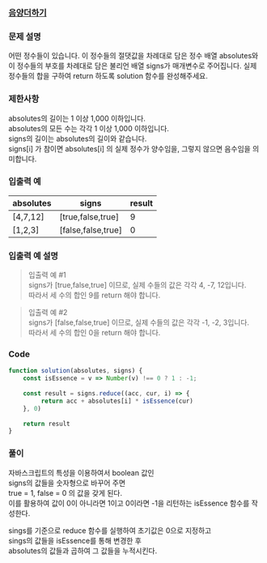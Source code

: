 
### [음양더하기](https://school.programmers.co.kr/learn/courses/30/lessons/76501)

### 문제 설명
어떤 정수들이 있습니다. 이 정수들의 절댓값을 차례대로 담은 정수 배열 absolutes와 이 정수들의 부호를 차례대로 담은 불리언 배열 signs가 매개변수로 주어집니다. 
실제 정수들의 합을 구하여 return 하도록 solution 함수를 완성해주세요.

### 제한사항
absolutes의 길이는 1 이상 1,000 이하입니다. </br>
absolutes의 모든 수는 각각 1 이상 1,000 이하입니다. </br>
signs의 길이는 absolutes의 길이와 같습니다. </br>
signs[i] 가 참이면 absolutes[i] 의 실제 정수가 양수임을, 그렇지 않으면 음수임을 의미합니다.

### 입출력 예

| absolutes | signs               | result |
|-----------|---------------------|--------|
| [4,7,12]  | [true,false,true]   | 9      |
| [1,2,3]   | [false,false,true]	 | 0      |


### 입출력 예 설명
> 입출력 예 #1 <br/>
signs가 [true,false,true] 이므로, 실제 수들의 값은 각각 4, -7, 12입니다.<br/>
따라서 세 수의 합인 9를 return 해야 합니다.

>입출력 예 #2 <br/>
signs가 [false,false,true] 이므로, 실제 수들의 값은 각각 -1, -2, 3입니다.<br/>
> 따라서 세 수의 합인 0을 return 해야 합니다.



### Code
``` javascript
function solution(absolutes, signs) {
    const isEssence = v => Number(v) !== 0 ? 1 : -1;
    
    const result = signs.reduce((acc, cur, i) => {
         return acc + absolutes[i] * isEssence(cur)
    }, 0)
    
    return result
}
```



### 풀이
자바스크립트의 특성을 이용하여서 boolean 값인 </br>
signs의 값들을 숫자형으로 바꾸어 주면 </br>true = 1, false = 0 의 값을 갖게 된다.</br>
이를 활용하여 값이 0이 아니라면 1이고 0이라면 -1을 리턴하는 isEssence 함수를 작성한다.</br>

sings를 기준으로 reduce 함수를 실행하여 초기값은 0으로 지정하고</br> 
sings의 값들을 isEssence를 통해 변경한 후 </br>
absolutes의 값들과 곱하여 그 값들을 누적시킨다.





